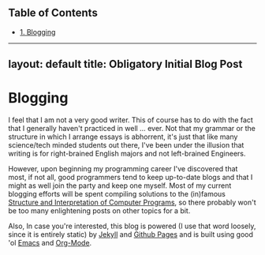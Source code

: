 <div id="table-of-contents">
<h2>Table of Contents</h2>
<div id="text-table-of-contents">
<ul>
<li><a href="#sec-1">1. Blogging</a></li>
</ul>
</div>
</div>

---
layout: default
title: Obligatory Initial Blog Post
---

# Blogging<a id="sec-1" name="sec-1"></a>

I feel that I am not a very good writer. This of course has to do with
the fact that I generally haven't practiced in well &#x2026; ever. Not that
my grammar or the structure in which I arrange essays is abhorrent,
it's just that like many science/tech minded students out there, I've
been under the illusion that writing is for right-brained English
majors and not left-brained Engineers.

However, upon beginning my programming career I've discovered that
most, if not all, good programmers tend to keep up-to-date blogs and
that I might as well join the party and keep one myself. Most of my
current blogging efforts will be spent compiling solutions to the
(in)famous [Structure and Interpretation of Computer Programs](http://mitpress.mit.edu/sicp/), so there
probably won't be too many enlightening posts on other topics for a
bit.

Also, In case you're interested, this blog is powered (I use that word
loosely, since it is entirely static) by [Jekyll](http://jekyllrb.com/) and [Github Pages](https://pages.github.com/) and
is built using good 'ol [Emacs](http://www.gnu.org/software/emacs) and [Org-Mode](http://orgmode.org/).